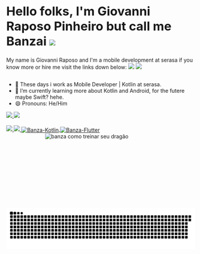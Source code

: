 ### **<h1>Hello folks, I'm Giovanni Raposo Pinheiro but call me Banzai <img src="https://media.giphy.com/media/l4KhQo2MESJkc6QbS/giphy.gif" width="45px"></h1>**

My name is Giovanni Raposo and I'm a mobile development at serasa if you know more or hire me visit the links down below: 
 <a href = "mailto: g.raposo@outlook.com.br"><img src="https://img.shields.io/badge/-Gmail-%23333?style=for-the-badge&logo=gmail&logoColor=white" target="_blank"></a>
  <a href="https://www.linkedin.com/in/rafaella-ballerini-45875016a" target="_blank"><img src="https://img.shields.io/badge/-LinkedIn-%230077B5?style=for-the-badge&logo=linkedin&logoColor=white" target="_blank"></a> 

##

- 🔭 These days i work as Mobile Developer | Kotlin at serasa.
- 🌱 I’m currently learning more about Kotlin and Android, for the futere maybe Swift? hehe.
- 😄 Pronouns: He/Him

<div>
  <a href="https://github.com/banzathedev">
  <img height="180em" src="https://github-readme-stats.vercel.app/api?username=banzathedev&show_icons=true&theme=dracula&include_all_commits=true&count_private=true"/>
  <img height="180em" src="https://github-readme-stats.vercel.app/api/top-langs/?username=banzathedev&layout=compact&langs_count=7&theme=dracula"/>
</div>
  <div style="display: inline_block"><br>
 <img src="https://img.shields.io/badge/Android-Development-green"></img> 
<img src="https://img.shields.io/badge/Kotlin-Development-blueviolet"/>
  <img align="center" alt="Banza-Kotlin" height="30" width="40" src="https://cdn.jsdelivr.net/gh/devicons/devicon/icons/kotlin/kotlin-original-wordmark.svg">
  <img align="center" alt="Banza-Flutter" height="30" width="40" src="https://cdn.jsdelivr.net/gh/devicons/devicon/icons/flutter/flutter-original.svg">
  <img align="right" alt="banza como treinar seu dragão "  height="200" width="400"src="https://media.giphy.com/media/Lag2RrGkYEl3ybH7sG/giphy.gif">
    
  ##
 
<div> 
 
  ![Snake animation](https://github.com/banzathedev/BanzaTheDev/blob/output/github-contribution-grid-snake.svg)
 
</div>
</div>
